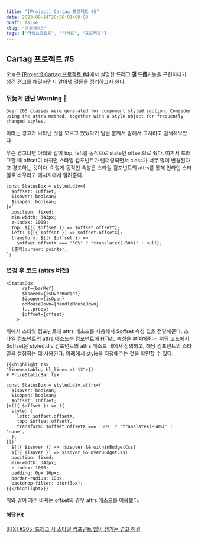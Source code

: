 ```yaml
---
title: "[Project] Cartag 프로젝트 #5"
date: 2023-08-14T20:56:01+09:00
draft: false
slug: "프로젝트5"
tags: ["타입스크립트", "리액트", "프로젝트"]
---
```


## Cartag 프로젝트 #5

오늘은 [[Project] Cartag 프로젝트 #4](https://kimdaye77.github.io/posts/cartag/%ED%94%84%EB%A1%9C%EC%A0%9D%ED%8A%B84/)에서 설명한 **드래그 앤 드롭**기능을 구현하다가 생긴 경고를 해결하면서 알아낸 것들을 정리하고자 한다.

### 뒤늦게 만난 Warning 🚨

`Over 200 classes were generated for component styled.section. Consider using the attrs method, together with a style object for frequently changed styles.`

이라는 경고가 나타난 것을 모르고 있었다가 팀원 분께서 말해서 고치려고 검색해보았다.<br>

무슨 경고냐면 아래와 같이 top, left를 동적으로 state인 offset으로 줬다. 여기서 드래그할 때 offset이 바뀌면 스타일 컴포넌트가 렌더링되면서 class가 너무 많이 변경된다고 경고하는 것이다.
이렇게 동적인 속성은 스타일 컴포넌트의 attrs를 통해 인라인 스타일로 바꾸라고 메시지에서 알려준다.

```tsx
const StatusBox = styled.div<{
  $offset: IOffset;
  $isover: boolean;
  $isopen: boolean;
}>`
  position: fixed;
  min-width: 343px;
  z-index: 1000;
  top: ${({ $offset }) => $offset.offsetY};
  left: ${({ $offset }) => $offset.offsetX};
  transform: ${({ $offset }) =>
    $offset.offsetX === "50%" ? "translateX(-50%)" : null};
  (중략)cursor: pointer;
`;
```

### 변경 후 코드 (attrs 버전)

```tsx
<StatusBox
      ref={barRef}
      $isover={isOverBudget}
      $isopen={isOpen}
      onMouseDown={handleMouseDown}
      {...props}
      $offset={offset}
    >
```

위에서 스타일 컴포넌트에 attrs 메소드를 사용해서 $offset 속성 값을 전달해준다. 스타일 컴포넌트의 attrs 메소드는 컴포넌트에 HTML 속성을 부여해준다.
위의 코드에서 $offset은 styled.div 컴포넌트의 attrs 메소드 내에서 정의되고, 해당 컴포넌트의 스타일을 설정하는 데 사용된다. 아래에서 style을 지정해주는 것을 확인할 수 있다.

```
{{<highlight tsx
"lineos=table, hl_lines =3-13">}}
# PriceStaticBar.tsx

const StatusBox = styled.div.attrs<{
  $isover: boolean;
  $isopen: boolean;
  $offset: IOffset;
}>(({ $offset }) => ({
  style: {
    left: $offset.offsetX,
    top: $offset.offsetY,
    transform: $offset.offsetX === '50%' ? 'translateX(-50%)' : 'none',
  },
}))`
  ${({ $isover }) => !$isover && withinBudgetCss}
  ${({ $isover }) => $isover && overBudgetCss}
  position: fixed;
  min-width: 343px;
  z-index: 1000;
  padding: 0px 16px;
  border-radius: 10px;
  backdrop-filter: blur(3px);
{{</highlight>}}
```

위와 같이 자주 바뀌는 offset의 경우 attrs 메소드를 이용했다.

#### 해당 PR

[[FIX] #205: 드래그 시 스타일 컴포넌트 많이 생기는 경고 해결](https://github.com/softeerbootcamp-2nd/A2-CarTag/pull/232)

